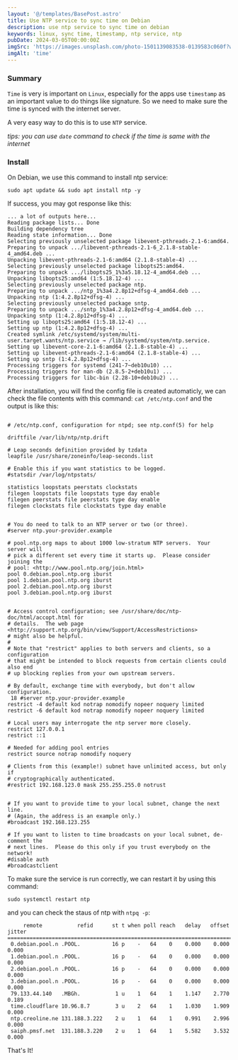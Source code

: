 ```yaml
---
layout: '@/templates/BasePost.astro'
title: Use NTP service to sync time on Debian
description: use ntp service to sync time on debian
keywords: linux, sync time, timestamp, ntp service, ntp
pubDate: 2024-03-05T00:00:00Z
imgSrc: 'https://images.unsplash.com/photo-1501139083538-0139583c060f?w=800&auto=format&fit=crop&q=60&ixlib=rb-4.0.3&ixid=M3wxMjA3fDB8MHxzZWFyY2h8Mnx8dGltZXxlbnwwfHwwfHx8MA%3D%3D'
imgAlt: 'time'
---
```



### Summary

`Time` is very is important on `Linux`, especially for the apps use `timestamp` as an important value to do things like signature. So we need to make sure the time is synced with the internet server.

A very easy way to do this is to use `NTP` service.

_tips: you can use `date` command to check if the time is same with the internet_

### Install

On Debian, we use this command to install ntp service:

```
sudo apt update && sudo apt install ntp -y
```

If success, you may got response like this:

```
... a lot of outputs here...
Reading package lists... Done
Building dependency tree
Reading state information... Done
Selecting previously unselected package libevent-pthreads-2.1-6:amd64.
Preparing to unpack .../libevent-pthreads-2.1-6_2.1.8-stable-4_amd64.deb ...
Unpacking libevent-pthreads-2.1-6:amd64 (2.1.8-stable-4) ...
Selecting previously unselected package libopts25:amd64.
Preparing to unpack .../libopts25_1%3a5.18.12-4_amd64.deb ...
Unpacking libopts25:amd64 (1:5.18.12-4) ...
Selecting previously unselected package ntp.
Preparing to unpack .../ntp_1%3a4.2.8p12+dfsg-4_amd64.deb ...
Unpacking ntp (1:4.2.8p12+dfsg-4) ...
Selecting previously unselected package sntp.
Preparing to unpack .../sntp_1%3a4.2.8p12+dfsg-4_amd64.deb ...
Unpacking sntp (1:4.2.8p12+dfsg-4) ...
Setting up libopts25:amd64 (1:5.18.12-4) ...
Setting up ntp (1:4.2.8p12+dfsg-4) ...
Created symlink /etc/systemd/system/multi-user.target.wants/ntp.service → /lib/systemd/system/ntp.service.
Setting up libevent-core-2.1-6:amd64 (2.1.8-stable-4) ...
Setting up libevent-pthreads-2.1-6:amd64 (2.1.8-stable-4) ...
Setting up sntp (1:4.2.8p12+dfsg-4) ...
Processing triggers for systemd (241-7~deb10u10) ...
Processing triggers for man-db (2.8.5-2+deb10u1) ...
Processing triggers for libc-bin (2.28-10+deb10u2) ...

```

After installation, you will find the config file is created automaticly, we can check the file contents with this command: `cat /etc/ntp.conf` and the output is like this:

```

# /etc/ntp.conf, configuration for ntpd; see ntp.conf(5) for help

driftfile /var/lib/ntp/ntp.drift

# Leap seconds definition provided by tzdata
leapfile /usr/share/zoneinfo/leap-seconds.list

# Enable this if you want statistics to be logged.
#statsdir /var/log/ntpstats/

statistics loopstats peerstats clockstats
filegen loopstats file loopstats type day enable
filegen peerstats file peerstats type day enable
filegen clockstats file clockstats type day enable


# You do need to talk to an NTP server or two (or three).
#server ntp.your-provider.example

# pool.ntp.org maps to about 1000 low-stratum NTP servers.  Your server will
# pick a different set every time it starts up.  Please consider joining the
# pool: <http://www.pool.ntp.org/join.html>
pool 0.debian.pool.ntp.org iburst
pool 1.debian.pool.ntp.org iburst
pool 2.debian.pool.ntp.org iburst
pool 3.debian.pool.ntp.org iburst


# Access control configuration; see /usr/share/doc/ntp-doc/html/accopt.html for
# details.  The web page <http://support.ntp.org/bin/view/Support/AccessRestrictions>
# might also be helpful.
#
# Note that "restrict" applies to both servers and clients, so a configuration
# that might be intended to block requests from certain clients could also end
# up blocking replies from your own upstream servers.

# By default, exchange time with everybody, but don't allow configuration.
 18 #server ntp.your-provider.example
restrict -4 default kod notrap nomodify nopeer noquery limited
restrict -6 default kod notrap nomodify nopeer noquery limited

# Local users may interrogate the ntp server more closely.
restrict 127.0.0.1
restrict ::1

# Needed for adding pool entries
restrict source notrap nomodify noquery

# Clients from this (example!) subnet have unlimited access, but only if
# cryptographically authenticated.
#restrict 192.168.123.0 mask 255.255.255.0 notrust


# If you want to provide time to your local subnet, change the next line.
# (Again, the address is an example only.)
#broadcast 192.168.123.255

# If you want to listen to time broadcasts on your local subnet, de-comment the
# next lines.  Please do this only if you trust everybody on the network!
#disable auth
#broadcastclient

```


To make sure the service is run correctly, we can restart it by using this command:

```
sudo systemctl restart ntp
```

and you can check the staus of ntp with `ntpq -p`:

```
     remote           refid      st t when poll reach   delay   offset  jitter
==============================================================================
 0.debian.pool.n .POOL.          16 p    -   64    0    0.000    0.000   0.000
 1.debian.pool.n .POOL.          16 p    -   64    0    0.000    0.000   0.000
 2.debian.pool.n .POOL.          16 p    -   64    0    0.000    0.000   0.000
 3.debian.pool.n .POOL.          16 p    -   64    0    0.000    0.000   0.000
 79.133.44.140   .MBGh.           1 u    1   64    1    1.147    2.770   0.189
 time.cloudflare 10.96.8.7        3 u    2   64    1    1.030    1.909   0.000
 ntp.creoline.ne 131.188.3.222    2 u    1   64    1    0.991    2.996   0.000
 saiph.pmsf.net  131.188.3.220    2 u    1   64    1    5.582    3.532   0.000

```

That's It!